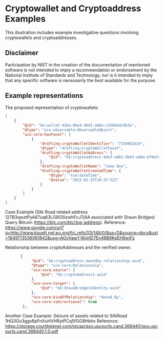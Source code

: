 <!--
GENERATED FILE

README.md is generated from a template file, src/README.md.in, and JSON snippets under src/.  If you need to revise narrative text, edit src/README.md.in.  If you need to revise data, please find and revise the containing snippet.  Editing patterns follow the patterns described in the CASE website's CONTRIBUTE.md:
https://github.com/casework/casework.github.io/blob/master/CONTRIBUTE.md#maintenance-of-generated-files
-->


# Cryptowallet and Cryptoaddress Examples

This illustration includes example investigative questions involving cryptowallets and cryptoaddresses.


## Disclaimer

Participation by NIST in the creation of the documentation of mentioned software is not intended to imply a recommendation or endorsement by the National Institute of Standards and Technology, nor is it intended to imply that any specific software is necessarily the best available for the purpose.


## Example representations

The proposed representation of cryptowallets:

```json
[
    {
        "@id": "kb:wallet-426a-0be4-db43-a66e-c43b6edc6b3a",
        "@type": "uco-observable:ObservableObject",
        "uco-core:hasFacet": [
            {
                "drafting:cryptoWalletIdentifier": "73108d1b19",
                "@type": "drafting:CryptoWalletFacet",
                "drafting:cryptoWalletAddress": {
                    "@id": "kb:cryptoaddress-9de3-a681-db43-a66e-b70a7ecc4a2e"
                },
                "drafting:cryptoWalletName": "Jane Doe",
                "drafting:cryptoWalletCreatedTime": {
                    "@type": "xsd:dateTime",
                    "@value": "2022-01-25T18:37:52Z"
                }
            }
        ]
    }
]
```

Case Example (Silk Road related address 127B3qwztPyA67uq63LG8G5izwhFcJ7j4A associated with Shaun Bridges)
Query Bitcoin (https://btc.com/btc/top-address).
Reference: https://www.google.com/url?q=http://www.kouett.net.eu.org/fci_refs/03/146/0/&sa=D&source=docs&ust=1649713536061842&usg=AOvVaw1-WxHD7En48B9KeEH6wiFz

Relationship between cryptoAddresses and the verified owner.

```json
       {
            "@id": "kb:cryptoaddress-ownedby-relationship-uuid",
            "@type": "uco-core:Relationship",
            "uco-core:source": {
                "@id": "kb:cryptoAddress1-uuid"
            },
            "uco-core:target": {
                "@id": "kb:ShaunBridgesIdentity-uuid"
            },
            "uco-core:kindOfRelationship": "Owned_By",
            "uco-core:isDirectional": true
        },
```

Another Case Example: Seizure of assets related to SilkRoad 1HQ3Go3ggs8pFnXuHVHRytPCq5fGG8Hbhx
Reference: https://storage.courtlistener.com/recap/gov.uscourts.cand.368440/gov.uscourts.cand.368440.1.0.pdf
